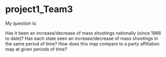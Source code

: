 # project1_Team3

My question is:

Has it been an increase/decrease of mass shootings nationally (since 1966 to date)?
Has each state seen an increase/decrease of mass shootings in the same period of time?
How does this map compare to a party affiliation map at given periods of time?
